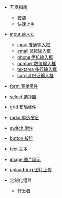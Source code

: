 * 开发指南
    * [安装](/components/install.md)
    * [快速上手](/components/quick-start.md)

* [input 输入框](/components/input.md)
    * [input 普通输入框](components/input-input.md)
    * [email 邮箱输入框](components/input-email.md)
    * [phone 手机输入框](components/input-phone.md)
    * [number 数值输入框](components/input-number.md)
    * [textarea 多行输入框](components/input-textarea.md)
    * [card 身份证输入框](components/input-card.md)
* [form 表单组件](/components/form.md)
* [select 选择器](/components/input.md)
* [grid 布局组件](/components/input.md)
* [radio 单选按钮](/components/input.md)
* [switch 滑块](/components/input.md)
* [button 按钮](/components/input.md)
* [text 文本](/components/input.md)
* [image 图片展示](/components/image.md)
* [upload-img 图片上传](/components/upload-img.md)



* 定制化组件
    * [开发者](/components/dev-component.md)